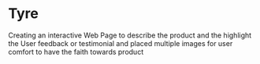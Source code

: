 # Tyre
Creating an interactive Web Page to describe the product and the highlight the User feedback or testimonial and placed multiple images for user comfort to have the faith towards product
